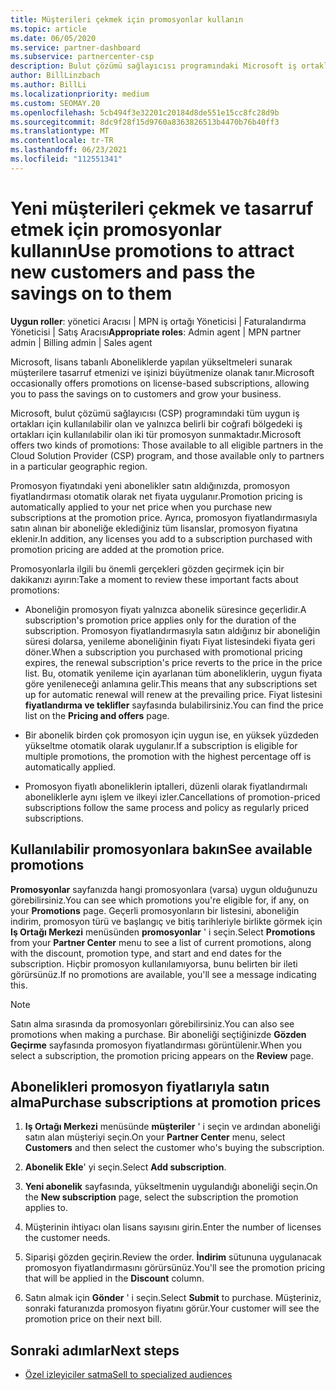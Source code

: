 ```yaml
---
title: Müşterileri çekmek için promosyonlar kullanın
ms.topic: article
ms.date: 06/05/2020
ms.service: partner-dashboard
ms.subservice: partnercenter-csp
description: Bulut çözümü sağlayıcısı programındaki Microsoft iş ortaklarının, yükseltme fiyatlandırmasıyla abonelikleri nasıl satın alabileceğine ve müşterilerine tasarruf edip vermelerine nasıl geçebileceğine öğrenin.
author: BillLinzbach
ms.author: BillLi
ms.localizationpriority: medium
ms.custom: SEOMAY.20
ms.openlocfilehash: 5cb494f3e32201c20184d8de551e15cc8fc28d9b
ms.sourcegitcommit: 8dc9f28f15d9760a8363826513b4470b76b40ff3
ms.translationtype: MT
ms.contentlocale: tr-TR
ms.lasthandoff: 06/23/2021
ms.locfileid: "112551341"
---
```

# <a name="use-promotions-to-attract-new-customers-and-pass-the-savings-on-to-them"></a><span data-ttu-id="0d7ff-103">Yeni müşterileri çekmek ve tasarruf etmek için promosyonlar kullanın</span><span class="sxs-lookup"><span data-stu-id="0d7ff-103">Use promotions to attract new customers and pass the savings on to them</span></span>



<span data-ttu-id="0d7ff-104">**Uygun roller**: yönetici Aracısı | MPN iş ortağı Yöneticisi | Faturalandırma Yöneticisi | Satış Aracısı</span><span class="sxs-lookup"><span data-stu-id="0d7ff-104">**Appropriate roles**: Admin agent | MPN partner admin | Billing admin | Sales agent</span></span>


<span data-ttu-id="0d7ff-105">Microsoft, lisans tabanlı Aboneliklerde yapılan yükseltmeleri sunarak müşterilere tasarruf etmenizi ve işinizi büyütmenize olanak tanır.</span><span class="sxs-lookup"><span data-stu-id="0d7ff-105">Microsoft occasionally offers promotions on license-based subscriptions, allowing you to pass the savings on to customers and grow your business.</span></span> 

<span data-ttu-id="0d7ff-106">Microsoft, bulut çözümü sağlayıcısı (CSP) programındaki tüm uygun iş ortakları için kullanılabilir olan ve yalnızca belirli bir coğrafi bölgedeki iş ortakları için kullanılabilir olan iki tür promosyon sunmaktadır.</span><span class="sxs-lookup"><span data-stu-id="0d7ff-106">Microsoft offers two kinds of promotions: Those available to all eligible partners in the Cloud Solution Provider (CSP) program, and those available only to partners in a particular geographic region.</span></span>

<span data-ttu-id="0d7ff-107">Promosyon fiyatındaki yeni abonelikler satın aldığınızda, promosyon fiyatlandırması otomatik olarak net fiyata uygulanır.</span><span class="sxs-lookup"><span data-stu-id="0d7ff-107">Promotion pricing is automatically applied to your net price when you purchase new subscriptions at the promotion price.</span></span> <span data-ttu-id="0d7ff-108">Ayrıca, promosyon fiyatlandırmasıyla satın alınan bir aboneliğe eklediğiniz tüm lisanslar, promosyon fiyatına eklenir.</span><span class="sxs-lookup"><span data-stu-id="0d7ff-108">In addition, any licenses you add to a subscription purchased with promotion pricing are added at the promotion price.</span></span> 

<span data-ttu-id="0d7ff-109">Promosyonlarla ilgili bu önemli gerçekleri gözden geçirmek için bir dakikanızı ayırın:</span><span class="sxs-lookup"><span data-stu-id="0d7ff-109">Take a moment to review these important facts about promotions:</span></span>

- <span data-ttu-id="0d7ff-110">Aboneliğin promosyon fiyatı yalnızca abonelik süresince geçerlidir.</span><span class="sxs-lookup"><span data-stu-id="0d7ff-110">A subscription's promotion price applies only for the duration of the subscription.</span></span> <span data-ttu-id="0d7ff-111">Promosyon fiyatlandırmasıyla satın aldığınız bir aboneliğin süresi dolarsa, yenileme aboneliğinin fiyatı Fiyat listesindeki fiyata geri döner.</span><span class="sxs-lookup"><span data-stu-id="0d7ff-111">When a subscription you purchased with promotional pricing expires, the renewal subscription's price reverts to the price in the price list.</span></span> <span data-ttu-id="0d7ff-112">Bu, otomatik yenileme için ayarlanan tüm aboneliklerin, uygun fiyata göre yenileneceği anlamına gelir.</span><span class="sxs-lookup"><span data-stu-id="0d7ff-112">This means that any subscriptions set up for automatic renewal will renew at the prevailing price.</span></span> <span data-ttu-id="0d7ff-113">Fiyat listesini **fiyatlandırma ve teklifler** sayfasında bulabilirsiniz.</span><span class="sxs-lookup"><span data-stu-id="0d7ff-113">You can find the price list on the **Pricing and offers** page.</span></span>

- <span data-ttu-id="0d7ff-114">Bir abonelik birden çok promosyon için uygun ise, en yüksek yüzdeden yükseltme otomatik olarak uygulanır.</span><span class="sxs-lookup"><span data-stu-id="0d7ff-114">If a subscription is eligible for multiple promotions, the promotion with the highest percentage off is automatically applied.</span></span>

- <span data-ttu-id="0d7ff-115">Promosyon fiyatlı aboneliklerin iptalleri, düzenli olarak fiyatlandırmalı aboneliklerle aynı işlem ve ilkeyi izler.</span><span class="sxs-lookup"><span data-stu-id="0d7ff-115">Cancellations of promotion-priced subscriptions follow the same process and policy as regularly priced subscriptions.</span></span>

## <a name="see-available-promotions"></a><span data-ttu-id="0d7ff-116">Kullanılabilir promosyonlara bakın</span><span class="sxs-lookup"><span data-stu-id="0d7ff-116">See available promotions</span></span>

<span data-ttu-id="0d7ff-117">**Promosyonlar** sayfanızda hangi promosyonlara (varsa) uygun olduğunuzu görebilirsiniz.</span><span class="sxs-lookup"><span data-stu-id="0d7ff-117">You can see which promotions you're eligible for, if any, on your **Promotions** page.</span></span> <span data-ttu-id="0d7ff-118">Geçerli promosyonların bir listesini, aboneliğin indirim, promosyon türü ve başlangıç ve bitiş tarihleriyle birlikte görmek için **Iş Ortağı Merkezi** menüsünden **promosyonlar** ' i seçin.</span><span class="sxs-lookup"><span data-stu-id="0d7ff-118">Select **Promotions** from your **Partner Center** menu to see a list of current promotions, along with the discount, promotion type, and start and end dates for the subscription.</span></span> <span data-ttu-id="0d7ff-119">Hiçbir promosyon kullanılamıyorsa, bunu belirten bir ileti görürsünüz.</span><span class="sxs-lookup"><span data-stu-id="0d7ff-119">If no promotions are available, you'll see a message indicating this.</span></span> 

> [!NOTE]  
> <span data-ttu-id="0d7ff-120">Satın alma sırasında da promosyonları görebilirsiniz.</span><span class="sxs-lookup"><span data-stu-id="0d7ff-120">You can also see promotions when making a purchase.</span></span> <span data-ttu-id="0d7ff-121">Bir aboneliği seçtiğinizde **Gözden Geçirme** sayfasında promosyon fiyatlandırması görüntülenir.</span><span class="sxs-lookup"><span data-stu-id="0d7ff-121">When you select a subscription, the promotion pricing appears on the **Review** page.</span></span>

## <a name="purchase-subscriptions-at-promotion-prices"></a><span data-ttu-id="0d7ff-122">Abonelikleri promosyon fiyatlarıyla satın alma</span><span class="sxs-lookup"><span data-stu-id="0d7ff-122">Purchase subscriptions at promotion prices</span></span>

1. <span data-ttu-id="0d7ff-123">**Iş Ortağı Merkezi** menüsünde **müşteriler** ' i seçin ve ardından aboneliği satın alan müşteriyi seçin.</span><span class="sxs-lookup"><span data-stu-id="0d7ff-123">On your **Partner Center** menu, select **Customers** and then select the customer who's buying the subscription.</span></span> 

2. <span data-ttu-id="0d7ff-124">**Abonelik Ekle**' yi seçin.</span><span class="sxs-lookup"><span data-stu-id="0d7ff-124">Select **Add subscription**.</span></span>

3. <span data-ttu-id="0d7ff-125">**Yeni abonelik** sayfasında, yükseltmenin uygulandığı aboneliği seçin.</span><span class="sxs-lookup"><span data-stu-id="0d7ff-125">On the **New subscription** page, select the subscription the promotion applies to.</span></span>

4. <span data-ttu-id="0d7ff-126">Müşterinin ihtiyacı olan lisans sayısını girin.</span><span class="sxs-lookup"><span data-stu-id="0d7ff-126">Enter the number of licenses the customer needs.</span></span> 

5. <span data-ttu-id="0d7ff-127">Siparişi gözden geçirin.</span><span class="sxs-lookup"><span data-stu-id="0d7ff-127">Review the order.</span></span> <span data-ttu-id="0d7ff-128">**İndirim** sütununa uygulanacak promosyon fiyatlandırmasını görürsünüz.</span><span class="sxs-lookup"><span data-stu-id="0d7ff-128">You'll see the promotion pricing that will be applied in the **Discount** column.</span></span>  

6. <span data-ttu-id="0d7ff-129">Satın almak için **Gönder** ' i seçin.</span><span class="sxs-lookup"><span data-stu-id="0d7ff-129">Select **Submit** to purchase.</span></span> <span data-ttu-id="0d7ff-130">Müşteriniz, sonraki faturanızda promosyon fiyatını görür.</span><span class="sxs-lookup"><span data-stu-id="0d7ff-130">Your customer will see the promotion price on their next bill.</span></span>  


## <a name="next-steps"></a><span data-ttu-id="0d7ff-131">Sonraki adımlar</span><span class="sxs-lookup"><span data-stu-id="0d7ff-131">Next steps</span></span>

- [<span data-ttu-id="0d7ff-132">Özel izleyiciler satma</span><span class="sxs-lookup"><span data-stu-id="0d7ff-132">Sell to specialized audiences</span></span>](sell-to-education-customers.md)
